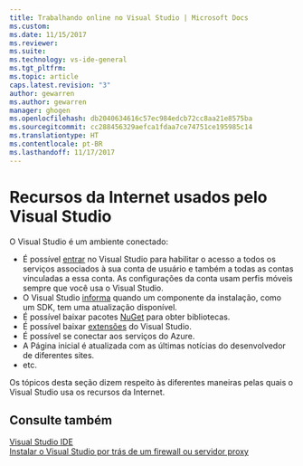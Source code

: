 ```yaml
---
title: Trabalhando online no Visual Studio | Microsoft Docs
ms.custom: 
ms.date: 11/15/2017
ms.reviewer: 
ms.suite: 
ms.technology: vs-ide-general
ms.tgt_pltfrm: 
ms.topic: article
caps.latest.revision: "3"
author: gewarren
ms.author: gewarren
manager: ghogen
ms.openlocfilehash: db2040634616c57ec984edcb72cc8aa21e8575ba
ms.sourcegitcommit: cc288456329aefca1fdaa7ce74751ce195985c14
ms.translationtype: HT
ms.contentlocale: pt-BR
ms.lasthandoff: 11/17/2017
---
```

# <a name="internet-resources-used-by-visual-studio"></a>Recursos da Internet usados pelo Visual Studio

O Visual Studio é um ambiente conectado:

- É possível [entrar](../ide/signing-in-to-visual-studio.md) no Visual Studio para habilitar o acesso a todos os serviços associados à sua conta de usuário e também a todas as contas vinculadas a essa conta. As configurações da conta usam perfis móveis sempre que você usa o Visual Studio.  
- O Visual Studio [informa](../ide/visual-studio-notifications.md) quando um componente da instalação, como um SDK, tem uma atualização disponível.  
- É possível baixar pacotes [NuGet](/nuget/) para obter bibliotecas.  
- É possível baixar [extensões](../ide/finding-and-using-visual-studio-extensions.md) do Visual Studio.  
- É possível se conectar aos serviços do Azure.  
- A Página inicial é atualizada com as últimas notícias do desenvolvedor de diferentes sites.  
- etc.  

Os tópicos desta seção dizem respeito às diferentes maneiras pelas quais o Visual Studio usa os recursos da Internet.

## <a name="see-also"></a>Consulte também

[Visual Studio IDE](../ide/visual-studio-ide.md)  
[Instalar o Visual Studio por trás de um firewall ou servidor proxy](../install/install-visual-studio-behind-a-firewall-or-proxy-server.md)